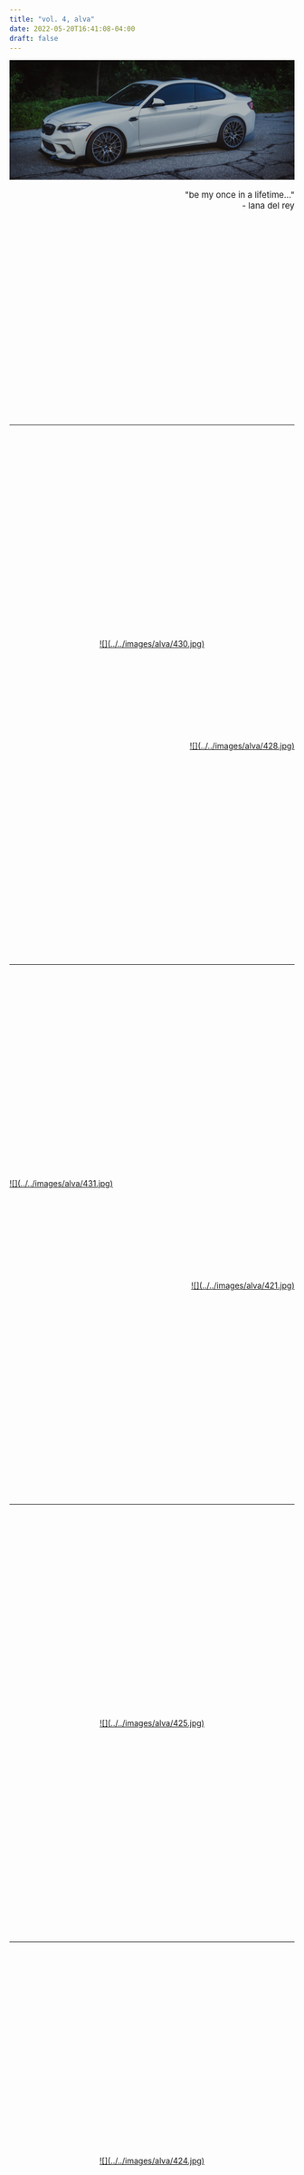 ```yaml
---
title: "vol. 4, alva"
date: 2022-05-20T16:41:08-04:00
draft: false
---
```


![](../../images/alva/423.jpg)

<div style='font-size: 15px' align='right'>
    "be my once in a lifetime..."<br>
	 - lana del rey
</div>
<a id="menu"></a>

<!--more-->

<img vspace="180">



---
<!-- film -->
<img vspace="180">
<div align='center'><div style='width:80%;'>
    <a href="#" data-featherlight="../../images/alva/430.jpg">
        ![](../../images/alva/430.jpg)</a>
</div></div>
<img vspace="80">
<div align='right'><div style='width:50%;'>
    <a href="#" data-featherlight="../../images/alva/428.jpg">
        ![](../../images/alva/428.jpg)</a>
</div></div>
<img vspace="180">


---
<!-- back and front m2c -->
<img vspace="180">
<div align='left'><div style='width:55%;'>
    <a href="#" data-featherlight="../../images/alva/431.jpg">
        ![](../../images/alva/431.jpg)</a>
</div></div>
<img vspace="80">
<div align='right'><div style='width:55%;'>
    <a href="#" data-featherlight="../../images/alva/421.jpg">
        ![](../../images/alva/421.jpg)</a>
</div></div>
<img vspace="180">


---
<!-- cover -->
<img vspace="180">
<div align='center'><div style='width:66%;'>
    <a href="#" data-featherlight="../../images/alva/425.jpg">
        ![](../../images/alva/425.jpg)</a>
</div></div>
<img vspace="180">


---
<!-- cover -->
<img vspace="180">
<div align='center'><div style='width:66%;'>
    <a href="#" data-featherlight="../../images/alva/424.jpg">
        ![](../../images/alva/424.jpg)</a>
</div></div>
<img vspace="180">


---
<!-- back and front m2c -->
<img vspace="180">
<div align='center'><div style='width:77%;'>
    <a href="#" data-featherlight="../../images/alva/418.jpg">
        ![](../../images/alva/418.jpg)</a>
</div></div>
<div align='center'><div style='width:77%;'>
    <a href="#" data-featherlight="../../images/alva/419.jpg">
        ![](../../images/alva/419.jpg)</a>
</div></div>
<div align='center'><div style='width:77%;'>
    <a href="#" data-featherlight="../../images/alva/427.jpg">
        ![](../../images/alva/427.jpg)</a>
</div></div>
<img vspace="180">


---
<!-- black m2c -->
<img vspace="180">
<div align='center'><div style='width:77%;'>
    <a href="#" data-featherlight="../../images/visuals/397.jpg">
        ![](../../images/visuals/397.jpg)</a>
</div></div>
<img vspace="180">


---
<!-- m2c -->
<img vspace="180">
<div align='center'><div style='width:60%;'>
    <a href="#" data-featherlight="../../images/alva/417.jpg">
        ![](../../images/alva/417.jpg)</a>
</div></div>
<img vspace="180">


---
<!-- white m2c -->
<img vspace="180">
<div align='left'><div style='width:100%;'>
    <a href="#" data-featherlight="../../images/alva/f873.jpg">
        ![](../../images/alva/f873.jpg)</a>
</div></div>
<img vspace="80">
<div align='left'><div style='width:70%;'>
    <a href="#" data-featherlight="../../images/visuals/404.jpg">
        ![](../../images/visuals/404.jpg)</a>
</div></div>
<img vspace="50">
<div align='right'><div style='width:50%;'>
    <a href="#" data-featherlight="../../images/visuals/403.jpg">
        ![](../../images/visuals/403.jpg)</a>
</div></div>
<img vspace="50">
<div align='center'><div style='width:75%;'>
    <a href="#" data-featherlight="../../images/visuals/407.jpg">
        ![](../../images/visuals/407.jpg)</a>
</div></div>
<img vspace="180">
